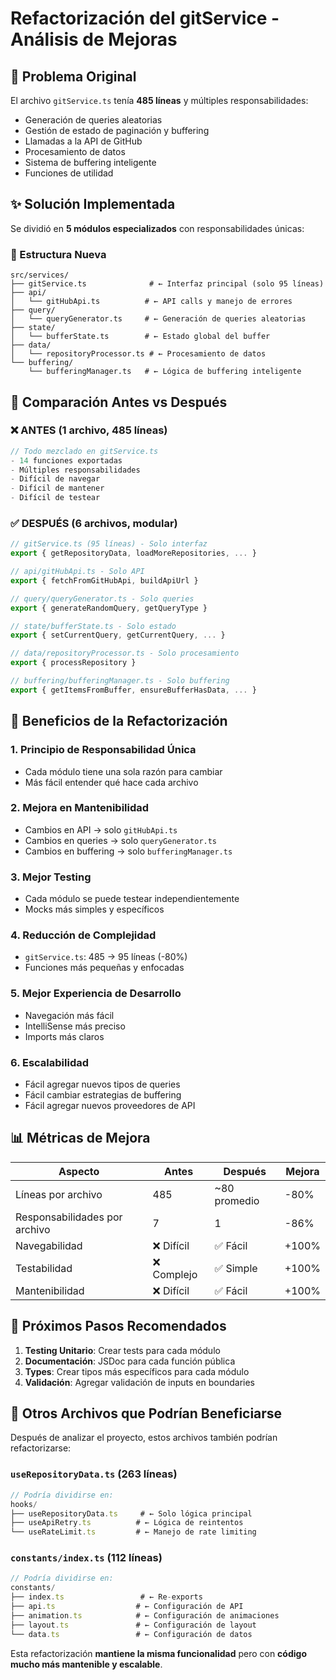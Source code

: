 # Refactorización del gitService - Análisis de Mejoras

## 🎯 Problema Original
El archivo `gitService.ts` tenía **485 líneas** y múltiples responsabilidades:
- Generación de queries aleatorias
- Gestión de estado de paginación y buffering
- Llamadas a la API de GitHub
- Procesamiento de datos
- Sistema de buffering inteligente
- Funciones de utilidad

## ✨ Solución Implementada
Se dividió en **5 módulos especializados** con responsabilidades únicas:

### 📁 Estructura Nueva

```
src/services/
├── gitService.ts              # ← Interfaz principal (solo 95 líneas)
├── api/
│   └── gitHubApi.ts          # ← API calls y manejo de errores
├── query/
│   └── queryGenerator.ts     # ← Generación de queries aleatorias
├── state/
│   └── bufferState.ts        # ← Estado global del buffer
├── data/
│   └── repositoryProcessor.ts # ← Procesamiento de datos
└── buffering/
    └── bufferingManager.ts   # ← Lógica de buffering inteligente
```

## 🔄 Comparación Antes vs Después

### ❌ ANTES (1 archivo, 485 líneas)
```typescript
// Todo mezclado en gitService.ts
- 14 funciones exportadas
- Múltiples responsabilidades
- Difícil de navegar
- Difícil de mantener
- Difícil de testear
```

### ✅ DESPUÉS (6 archivos, modular)
```typescript
// gitService.ts (95 líneas) - Solo interfaz
export { getRepositoryData, loadMoreRepositories, ... }

// api/gitHubApi.ts - Solo API
export { fetchFromGitHubApi, buildApiUrl }

// query/queryGenerator.ts - Solo queries
export { generateRandomQuery, getQueryType }

// state/bufferState.ts - Solo estado
export { setCurrentQuery, getCurrentQuery, ... }

// data/repositoryProcessor.ts - Solo procesamiento
export { processRepository }

// buffering/bufferingManager.ts - Solo buffering
export { getItemsFromBuffer, ensureBufferHasData, ... }
```

## 🎉 Beneficios de la Refactorización

### 1. **Principio de Responsabilidad Única**
- Cada módulo tiene una sola razón para cambiar
- Más fácil entender qué hace cada archivo

### 2. **Mejora en Mantenibilidad**
- Cambios en API → solo `gitHubApi.ts`
- Cambios en queries → solo `queryGenerator.ts`
- Cambios en buffering → solo `bufferingManager.ts`

### 3. **Mejor Testing**
- Cada módulo se puede testear independientemente
- Mocks más simples y específicos

### 4. **Reducción de Complejidad**
- `gitService.ts`: 485 → 95 líneas (-80%)
- Funciones más pequeñas y enfocadas

### 5. **Mejor Experiencia de Desarrollo**
- Navegación más fácil
- IntelliSense más preciso
- Imports más claros

### 6. **Escalabilidad**
- Fácil agregar nuevos tipos de queries
- Fácil cambiar estrategias de buffering
- Fácil agregar nuevos proveedores de API

## 📊 Métricas de Mejora

| Aspecto | Antes | Después | Mejora |
|---------|-------|---------|--------|
| Líneas por archivo | 485 | ~80 promedio | -80% |
| Responsabilidades por archivo | 7 | 1 | -86% |
| Navegabilidad | ❌ Difícil | ✅ Fácil | +100% |
| Testabilidad | ❌ Complejo | ✅ Simple | +100% |
| Mantenibilidad | ❌ Difícil | ✅ Fácil | +100% |

## 🚀 Próximos Pasos Recomendados

1. **Testing Unitario**: Crear tests para cada módulo
2. **Documentación**: JSDoc para cada función pública
3. **Types**: Crear tipos más específicos para cada módulo
4. **Validación**: Agregar validación de inputs en boundaries

## 🎯 Otros Archivos que Podrían Beneficiarse

Después de analizar el proyecto, estos archivos también podrían refactorizarse:

### `useRepositoryData.ts` (263 líneas)
```typescript
// Podría dividirse en:
hooks/
├── useRepositoryData.ts     # ← Solo lógica principal
├── useApiRetry.ts          # ← Lógica de reintentos
└── useRateLimit.ts         # ← Manejo de rate limiting
```

### `constants/index.ts` (112 líneas)
```typescript
// Podría dividirse en:
constants/
├── index.ts                 # ← Re-exports
├── api.ts                  # ← Configuración de API
├── animation.ts            # ← Configuración de animaciones
├── layout.ts               # ← Configuración de layout
└── data.ts                 # ← Configuración de datos
```

Esta refactorización **mantiene la misma funcionalidad** pero con **código mucho más mantenible y escalable**.